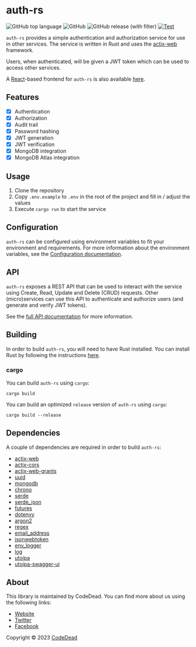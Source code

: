 # auth-rs

![GitHub top language](https://img.shields.io/github/languages/top/Opserva-io/auth-rs)
![GitHub](https://img.shields.io/github/license/Opserva-io/auth-rs)
![GitHub release (with filter)](https://img.shields.io/github/v/release/Opserva-io/auth-rs)
[![Test](https://github.com/Opserva-io/auth-rs/actions/workflows/test.yml/badge.svg)](https://github.com/Opserva-io/auth-rs/actions/workflows/test.yml)

`auth-rs` provides a simple authentication and authorization service for use in other services.
The service is written in Rust and uses the [actix-web](https://crates.io/crates/actix-web) framework.

Users, when authenticated, will be given a JWT token which can be used to access other services.

A [React](https://react.dev/)-based frontend for `auth-rs` is also
available [here](https://github.com/Opserva-io/auth-js).

## Features

- [X] Authentication
- [X] Authorization
- [X] Audit trail
- [X] Password hashing
- [X] JWT generation
- [X] JWT verification
- [X] MongoDB integration
- [X] MongoDB Atlas integration

## Usage

1. Clone the repository
2. Copy `.env.example` to `.env` in the root of the project and fill in / adjust the values
3. Execute `cargo run` to start the service

## Configuration

`auth-rs` can be configured using environment variables to fit your environment and requirements.  For more information about the environment variables, see the [Configuration documentation](/docs/CONFIGURATION.md).

## API

`auth-rs` exposes a REST API that can be used to interact with the service using Create, Read, Update and Delete (CRUD) requests.
Other (micro)services can use this API to authenticate and authorize users (and generate and verify JWT tokens).

See the [full API documentation](/docs/API.md) for more information.

## Building

In order to build `auth-rs`, you will need to have Rust installed.
You can install Rust by following the instructions [here](https://www.rust-lang.org/tools/install).

### cargo

You can build `auth-rs` using `cargo`:

```shell
cargo build
```

You can build an optimized `release` version of `auth-rs` using `cargo`:

```shell
cargo build --release
```

## Dependencies

A couple of dependencies are required in order to build `auth-rs`:

* [actix-web](https://crates.io/crates/actix-web)
* [actix-cors](https://crates.io/crates/actix-cors)
* [actix-web-grants](https://crates.io/crates/actix-web-grants)
* [uuid](https://crates.io/crates/uuid)
* [mongodb](https://crates.io/crates/mongodb)
* [chrono](https://crates.io/crates/chrono)
* [serde](https://crates.io/crates/serde)
* [serde_json](https://crates.io/crates/serde_json)
* [futures](https://crates.io/crates/futures)
* [dotenvy](https://crates.io/crates/dotenvy)
* [argon2](https://crates.io/crates/argon2)
* [regex](https://crates.io/crates/regex)
* [email_address](https://crates.io/crates/email_address)
* [jsonwebtoken](https://crates.io/crates/jsonwebtoken)
* [env_logger](https://crates.io/crates/env_logger)
* [log](https://crates.io/crates/log)
* [utoipa](https://crates.io/crates/utoipa)
* [utoipa-swagger-ui](https://crates.io/crates/utoipa-swagger-ui)

## About

This library is maintained by CodeDead. You can find more about us using the following links:

* [Website](https://codedead.com)
* [Twitter](https://twitter.com/C0DEDEAD)
* [Facebook](https://facebook.com/deadlinecodedead)

Copyright © 2023 [CodeDead](https://codedead.com)
